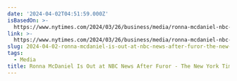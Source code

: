 ```yaml
---
date: '2024-04-02T04:51:59.000Z'
isBasedOn: >-
  https://www.nytimes.com/2024/03/26/business/media/ronna-mcdaniel-nbc-msnbc.html
link: >-
  https://www.nytimes.com/2024/03/26/business/media/ronna-mcdaniel-nbc-msnbc.html
slug: 2024-04-02-ronna-mcdaniel-is-out-at-nbc-news-after-furor-the-new-york-times
tags:
  - Media
title: Ronna McDaniel Is Out at NBC News After Furor - The New York Times
---
```


